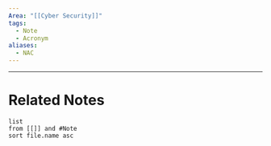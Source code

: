 ```yaml
---
Area: "[[Cyber Security]]"
tags:
  - Note
  - Acronym
aliases:
  - NAC
---
```




---
# Related Notes
```dataview
list
from [[]] and #Note 
sort file.name asc
```
